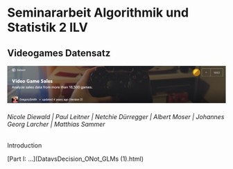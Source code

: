 
# Seminararbeit Algorithmik und Statistik 2 ILV
## Videogames Datensatz
![header](header.png)
###### Nicole Diewald | Paul Leitner | Netchie Dürregger | Albert Moser | Johannes Georg Larcher | Matthias Sammer


Introduction


[Part I: ...](DatavsDecision_ONot_GLMs (1).html)
